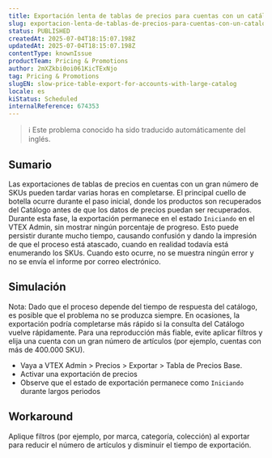 ```yaml
---
title: Exportación lenta de tablas de precios para cuentas con un catálogo grande
slug: exportacion-lenta-de-tablas-de-precios-para-cuentas-con-un-catalogo-grande
status: PUBLISHED
createdAt: 2025-07-04T18:15:07.198Z
updatedAt: 2025-07-04T18:15:07.198Z
contentType: knownIssue
productTeam: Pricing & Promotions
author: 2mXZkbi0oi061KicTExNjo
tag: Pricing & Promotions
slugEN: slow-price-table-export-for-accounts-with-large-catalog
locale: es
kiStatus: Scheduled
internalReference: 674353
---
```


>ℹ️ Este problema conocido ha sido traducido automáticamente del inglés.

## Sumario


Las exportaciones de tablas de precios en cuentas con un gran número de SKUs pueden tardar varias horas en completarse. El principal cuello de botella ocurre durante el paso inicial, donde los productos son recuperados del Catálogo antes de que los datos de precios puedan ser recuperados. Durante esta fase, la exportación permanece en el estado `Iniciando` en el VTEX Admin, sin mostrar ningún porcentaje de progreso. Esto puede persistir durante mucho tiempo, causando confusión y dando la impresión de que el proceso está atascado, cuando en realidad todavía está enumerando los SKUs. Cuando esto ocurre, no se muestra ningún error y no se envía el informe por correo electrónico.

## Simulación


Nota: Dado que el proceso depende del tiempo de respuesta del catálogo, es posible que el problema no se produzca siempre. En ocasiones, la exportación podría completarse más rápido si la consulta del Catálogo vuelve rápidamente. Para una reproducción más fiable, evite aplicar filtros y elija una cuenta con un gran número de artículos (por ejemplo, cuentas con más de 400.000 SKU).

- Vaya a VTEX Admin > Precios > Exportar > Tabla de Precios Base.
- Activar una exportación de precios
- Observe que el estado de exportación permanece como `Iniciando` durante largos periodos
## Workaround


Aplique filtros (por ejemplo, por marca, categoría, colección) al exportar para reducir el número de artículos y disminuir el tiempo de exportación.



